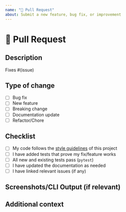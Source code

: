 ```yaml
---
name: "🚀 Pull Request"
about: Submit a new feature, bug fix, or improvement
---
```


# 🚀 Pull Request

## Description

<!-- Please include a summary of the change and which issue is fixed. -->

Fixes #(issue)

## Type of change

- [ ] Bug fix
- [ ] New feature
- [ ] Breaking change
- [ ] Documentation update
- [ ] Refactor/Chore

## Checklist

- [ ] My code follows the [style guidelines](../CONTRIBUTING.md) of this project
- [ ] I have added tests that prove my fix/feature works
- [ ] All new and existing tests pass (`pytest`)
- [ ] I have updated the documentation as needed
- [ ] I have linked relevant issues (if any)

## Screenshots/CLI Output (if relevant)

<!-- Paste screenshots or CLI output here -->

## Additional context

<!-- Add any other context or information about the PR here. -->
